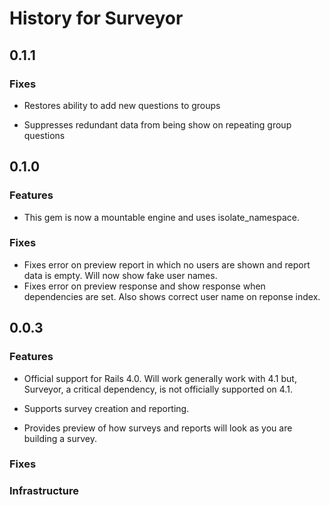 History for Surveyor
====================

0.1.1
------

### Fixes

- Restores ability to add new questions to groups

- Suppresses redundant data from being show on repeating group questions

0.1.0
------

### Features

- This gem is now a mountable engine and uses isolate_namespace.

### Fixes

- Fixes error on preview report in which no users are shown and report data is empty.  Will now show fake user names.
- Fixes error on preview response and show response when dependencies are set. Also shows correct user name on reponse
  index.

0.0.3
------

### Features

- Official support for Rails 4.0.  Will work generally work with 4.1 but, Surveyor, a critical dependency, is not officially supported on 4.1.

- Supports survey creation and reporting.

- Provides preview of how surveys and reports will look as you are building a survey.

### Fixes


### Infrastructure

